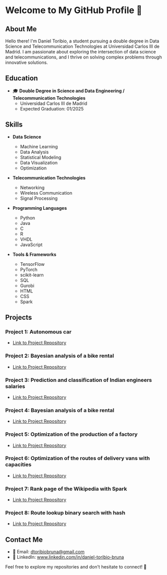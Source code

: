 # Welcome to My GitHub Profile 👋

## About Me

Hello there! I'm Daniel Toribio, a student pursuing a double degree in Data Science and Telecommunication Technologies at Universidad Carlos III de Madrid. I am passionate about exploring the intersection of data science and telecommunications, and I thrive on solving complex problems through innovative solutions.

## Education

- 🎓 **Double Degree in Science and Data Engineering / Telecommunication Technologies**
  - Universidad Carlos III de Madrid
  - Expected Graduation: 01/2025

## Skills

- **Data Science**
  - Machine Learning
  - Data Analysis
  - Statistical Modeling
  - Data Visualization
  - Optimization

- **Telecommunication Technologies**
  - Networking
  - Wireless Communication
  - Signal Processing

- **Programming Languages**
  - Python
  - Java
  - C
  - R
  - VHDL
  - JavaScript

- **Tools & Frameworks**
  - TensorFlow
  - PyTorch
  - scikit-learn
  - SQL
  - Gurobi
  - HTML
  - CSS
  - Spark

## Projects

### Project 1: Autonomous car
- [Link to Project Repository](#)

### Project 2: Bayesian analysis of a bike rental
- [Link to Project Repository](#)

### Project 3: Prediction and classification of Indian engineers salaries 
- [Link to Project Repository](#)

### Project 4: Bayesian analysis of a bike rental
- [Link to Project Repository](#)

### Project 5: Optimization of the production of a factory
- [Link to Project Repository](#)

### Project 6: Optimization of the routes of delivery vans with capacities
- [Link to Project Repository](#)

### Project 7: Rank page of the Wikipedia with Spark
- [Link to Project Repository](#)

### Project 8: Route lookup binary search with hash
- [Link to Project Repository](#)

## Contact Me

- 📧 Email: dtoribiobruna@gmail.com
- 💼 LinkedIn: www.linkedin.com/in/daniel-toribio-bruna

Feel free to explore my repositories and don't hesitate to connect! 🚀
